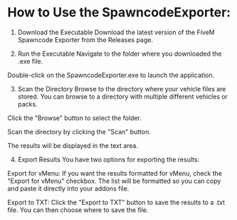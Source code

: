 # How to Use the SpawncodeExporter:

1. Download the Executable
Download the latest version of the FiveM Spawncode Exporter from the Releases page.

2. Run the Executable
Navigate to the folder where you downloaded the .exe file.

Double-click on the SpawncodeExporter.exe to launch the application.

3. Scan the Directory
Browse to the directory where your vehicle files are stored. You can browse to a directory with multiple different vehicles or packs. 

Click the "Browse" button to select the folder.

Scan the directory by clicking the "Scan" button.

The results will be displayed in the text area.

4. Export Results
You have two options for exporting the results:

Export for vMenu: If you want the results formatted for vMenu, check the "Export for vMenu" checkbox. The list will be formatted so you can copy and paste it directly into your addons file.

Export to TXT: Click the "Export to TXT" button to save the results to a .txt file. You can then choose where to save the file.

